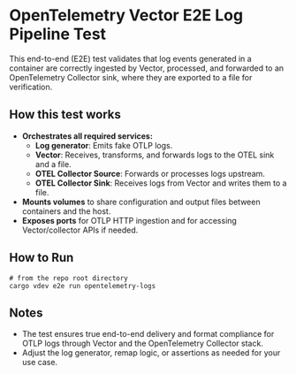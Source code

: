 # OpenTelemetry Vector E2E Log Pipeline Test

This end-to-end (E2E) test validates that log events generated in a container are correctly ingested by Vector, processed, and forwarded to an OpenTelemetry Collector sink, where they are exported to a file for verification.

## How this test works

- **Orchestrates all required services:**
  - **Log generator**: Emits fake OTLP logs.
  - **Vector**: Receives, transforms, and forwards logs to the OTEL sink and a file.
  - **OTEL Collector Source**: Forwards or processes logs upstream.
  - **OTEL Collector Sink**: Receives logs from Vector and writes them to a file.
- **Mounts volumes** to share configuration and output files between containers and the host.
- **Exposes ports** for OTLP HTTP ingestion and for accessing Vector/collector APIs if needed.

## How to Run

```shell
# from the repo root directory
cargo vdev e2e run opentelemetry-logs
```

## Notes

- The test ensures true end-to-end delivery and format compliance for OTLP logs through Vector and the OpenTelemetry Collector stack.
- Adjust the log generator, remap logic, or assertions as needed for your use case.
